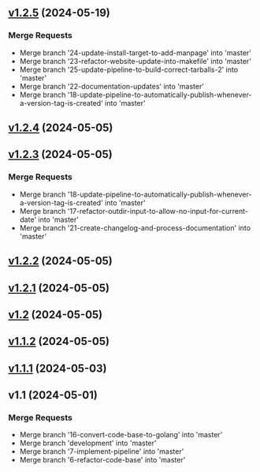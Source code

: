 
<a name="v1.2.5"></a>
## [v1.2.5](https://gitlab.com/sv4u/touchlog/compare/v1.2.4...v1.2.5) (2024-05-19)

### Merge Requests

* Merge branch '24-update-install-target-to-add-manpage' into 'master'
* Merge branch '23-refactor-website-update-into-makefile' into 'master'
* Merge branch '25-update-pipeline-to-build-correct-tarballs-2' into 'master'
* Merge branch '22-documentation-updates' into 'master'
* Merge branch '18-update-pipeline-to-automatically-publish-whenever-a-version-tag-is-created' into 'master'


<a name="v1.2.4"></a>
## [v1.2.4](https://gitlab.com/sv4u/touchlog/compare/v1.2.3...v1.2.4) (2024-05-05)


<a name="v1.2.3"></a>
## [v1.2.3](https://gitlab.com/sv4u/touchlog/compare/v1.2.2...v1.2.3) (2024-05-05)

### Merge Requests

* Merge branch '18-update-pipeline-to-automatically-publish-whenever-a-version-tag-is-created' into 'master'
* Merge branch '17-refactor-outdir-input-to-allow-no-input-for-current-date' into 'master'
* Merge branch '21-create-changelog-and-process-documentation' into 'master'


<a name="v1.2.2"></a>
## [v1.2.2](https://gitlab.com/sv4u/touchlog/compare/v1.2.1...v1.2.2) (2024-05-05)


<a name="v1.2.1"></a>
## [v1.2.1](https://gitlab.com/sv4u/touchlog/compare/v1.2...v1.2.1) (2024-05-05)


<a name="v1.2"></a>
## [v1.2](https://gitlab.com/sv4u/touchlog/compare/v1.1.2...v1.2) (2024-05-05)


<a name="v1.1.2"></a>
## [v1.1.2](https://gitlab.com/sv4u/touchlog/compare/v1.1.1...v1.1.2) (2024-05-05)


<a name="v1.1.1"></a>
## [v1.1.1](https://gitlab.com/sv4u/touchlog/compare/v1.1...v1.1.1) (2024-05-03)


<a name="v1.1"></a>
## v1.1 (2024-05-01)

### Merge Requests

* Merge branch '16-convert-code-base-to-golang' into 'master'
* Merge branch 'development' into 'master'
* Merge branch '7-implement-pipeline' into 'master'
* Merge branch '6-refactor-code-base' into 'master'

